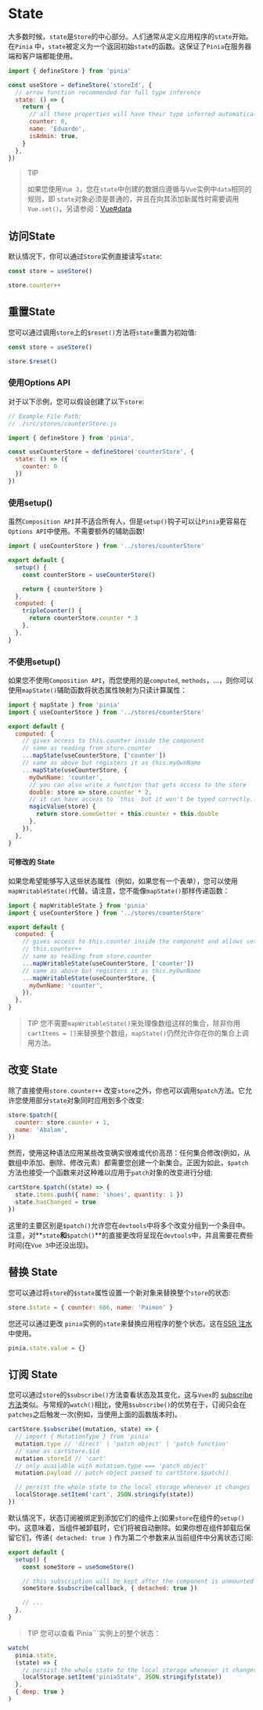 # State

大多数时候，`state`是`Store`的中心部分。人们通常从定义应用程序的`state`开始。在`Pinia` 中，`state`被定义为一个返回初始`state`的函数。这保证了`Pinia`在服务器端和客户端都能使用。

```js
import { defineStore } from 'pinia'

const useStore = defineStore('storeId', {
  // arrow function recommended for full type inference
  state: () => {
    return {
      // all these properties will have their type inferred automatically
      counter: 0,
      name: 'Eduardo',
      isAdmin: true,
    }
  },
})
```

> TIP
>
> 如果您使用`Vue 2`，您在`state`中创建的数据应遵循与`Vue`实例中`data`相同的规则，即 `state`对象必须是普通的，并且在向其添加新属性时需要调用`Vue.set()`。另请参阅：[Vue#data](https://vuejs.org/v2/api/#data)



## 访问State

默认情况下，你可以通过`Store`实例直接读写`state`:

```js
const store = useStore()

store.counter++
```



## 重置State

您可以通过调用`store`上的`$reset()`方法将`state`重置为初始值:

```js
const store = useStore()

store.$reset()
```

### 使用Options API

对于以下示例，您可以假设创建了以下`store`:

```js
// Example File Path:
// ./src/stores/counterStore.js

import { defineStore } from 'pinia',

const useCounterStore = defineStore('counterStore', {
  state: () => ({
    counter: 0
  })
})
```

### 使用setup()

虽然`Composition API`并不适合所有人，但是`setup()`钩子可以让`Pinia`更容易在`Options API`中使用。不需要额外的辅助函数!

```js
import { useCounterStore } from '../stores/counterStore'

export default {
  setup() {
    const counterStore = useCounterStore()

    return { counterStore }
  },
  computed: {
    tripleCounter() {
      return counterStore.counter * 3
    },
  },
}
```

### 不使用setup()

如果您不使用`Composition API`，而您使用的是`computed`, `methods`，…，则你可以使用`mapState()`辅助函数将状态属性映射为只读计算属性：

```js
import { mapState } from 'pinia'
import { useCounterStore } from '../stores/counterStore'

export default {
  computed: {
    // gives access to this.counter inside the component
    // same as reading from store.counter
    ...mapState(useCounterStore, ['counter'])
    // same as above but registers it as this.myOwnName
    ...mapState(useCounterStore, {
      myOwnName: 'counter',
      // you can also write a function that gets access to the store
      double: store => store.counter * 2,
      // it can have access to `this` but it won't be typed correctly...
      magicValue(store) {
        return store.someGetter + this.counter + this.double
      },
    }),
  },
}
```

#### 可修改的 State

如果您希望能够写入这些状态属性（例如，如果您有一个表单），您可以使用`mapWritableState()`代替。请注意，您不能像`mapState()`那样传递函数：

```js
import { mapWritableState } from 'pinia'
import { useCounterStore } from '../stores/counterStore'

export default {
  computed: {
    // gives access to this.counter inside the component and allows setting it
    // this.counter++
    // same as reading from store.counter
    ...mapWritableState(useCounterStore, ['counter'])
    // same as above but registers it as this.myOwnName
    ...mapWritableState(useCounterStore, {
      myOwnName: 'counter',
    }),
  },
}
```

> TIP
> 您不需要`mapWritableState()`来处理像数组这样的集合，除非你用`cartItems = []`来替换整个数组，`mapState()`仍然允许你在你的集合上调用方法。



## 改变 State

除了直接使用`store.counter++` 改变`store`之外，你也可以调用`$patch`方法。它允许您使用部分`state`对象同时应用到多个改变:

```js
store.$patch({
  counter: store.counter + 1,
  name: 'Abalam',
})
```

然而，使用这种语法应用某些改变确实很难或代价高昂：任何集合修改(例如，从数组中添加、删除、修改元素）都需要您创建一个新集合。正因为如此，`$patch`方法也接受一个函数来对这种难以应用于`patch`对象的改变进行分组:

```js
cartStore.$patch((state) => {
  state.items.push({ name: 'shoes', quantity: 1 })
  state.hasChanged = true
})
```

这里的主要区别是`$patch()`允许您在`devtools`中将多个改变分组到一个条目中。注意，对**`state`**和**`$patch()`**的直接更改将呈现在`devtools`中，并且需要花费些时间(在`Vue 3`中还没出现)。



## 替换 State

您可以通过将`store`的`$state`属性设置一个新对象来替换整个`store`的状态:

```js
store.$state = { counter: 666, name: 'Paimon' }
```

您还可以通过更改 `pinia`实例的`state`来替换应用程序的整个状态。这在[SSR 注水](https://pinia.vuejs.org/ssr/#state-hydration)中使用。

```js
pinia.state.value = {}
```



## 订阅 State

您可以通过`store`的`$subscribe()`方法查看状态及其变化，这与`Vuex`的 [subscribe 方法](https://vuex.vuejs.org/api/#subscribe)类似。与常规的`watch()`相比，使用`$subscribe()`的优势在于，订阅只会在`patches`之后触发一次(例如，当使用上面的函数版本时)。

```js
cartStore.$subscribe((mutation, state) => {
  // import { MutationType } from 'pinia'
  mutation.type // 'direct' | 'patch object' | 'patch function'
  // same as cartStore.$id
  mutation.storeId // 'cart'
  // only available with mutation.type === 'patch object'
  mutation.payload // patch object passed to cartStore.$patch()

  // persist the whole state to the local storage whenever it changes
  localStorage.setItem('cart', JSON.stringify(state))
})
```

默认情况下，状态订阅被绑定到添加它们的组件上(如果`store`在组件的`setup()`中)。这意味着，当组件被卸载时，它们将被自动删除。如果你想在组件卸载后保留它们，传递`{ detached: true }` 作为第二个参数来从当前组件中分离状态订阅:

```js
export default {
  setup() {
    const someStore = useSomeStore()

    // this subscription will be kept after the component is unmounted
    someStore.$subscribe(callback, { detached: true })

    // ...
  },
}
```

> TIP
> 您可以查看`Pinia```实例上的整个状态：

```js
watch(
  pinia.state,
  (state) => {
    // persist the whole state to the local storage whenever it changes
    localStorage.setItem('piniaState', JSON.stringify(state))
  },
  { deep: true }
)
```